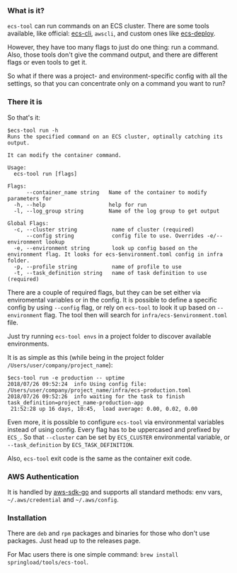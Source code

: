 ### What is it?

`ecs-tool` can run commands on an ECS cluster. There are some tools available, like official: [ecs-cli](https://github.com/aws/amazon-ecs-cli), `awscli`, and custom ones like [ecs-deploy](https://github.com/springload/ecs-deploy).

However, they have too many flags to just do one thing: run a command.
Also, those tools don't give the command output, and there are different flags or even tools to get it.

So what if there was a project- and environment-specific config with all the settings, so that you can concentrate only on a command you want to run?

### There it is

So that's it:

```
$ecs-tool run -h
Runs the specified command on an ECS cluster, optinally catching its output.

It can modify the container command.

Usage:
  ecs-tool run [flags]

Flags:
      --container_name string   Name of the container to modify parameters for
  -h, --help                    help for run
  -l, --log_group string        Name of the log group to get output

Global Flags:
  -c, --cluster string           name of cluster (required)
      --config string            config file to use. Overrides -e/--environment lookup
  -e, --environment string       look up config based on the environment flag. It looks for ecs-$environment.toml config in infra folder.
  -p, --profile string           name of profile to use
  -t, --task_definition string   name of task definition to use (required)
```

There are a couple of required flags, but they can be set either via enviromental variables or in the config.
It is possible to define a specific config by using `--config` flag, or rely on `ecs-tool` to look it up based on `--environment` flag.
The tool then will search for `infra/ecs-$environment.toml` file.

Just try running `ecs-tool envs` in a project folder to discover available environments.

It is as simple as this (while being in the project folder `/Users/user/company/project_name`):

```
$ecs-tool run -e production -- uptime
2018/07/26 09:52:24  info Using config file: /Users/user/company/project_name/infra/ecs-production.toml
2018/07/26 09:52:26  info waiting for the task to finish task_definition=project_name-production-app
 21:52:28 up 16 days, 10:45,  load average: 0.00, 0.02, 0.00
```

Even more, it is possible to configure `ecs-tool` via environmental variables instead of using config. Every flag has to be uppercased and prefixed by `ECS_`.
So that `--cluster` can be set by `ECS_CLUSTER` environmental variable, or `--task_definition` by `ECS_TASK_DEFINITION`.

Also, `ecs-tool` exit code is the same as the container exit code.

### AWS Authentication

It is handled by [aws-sdk-go](https://aws.amazon.com/sdk-for-go/) and supports all standard methods: env vars, `~/.aws/credential` and `~/.aws/config`.

### Installation

There are `deb` and `rpm` packages and binaries for those who don't use packages. Just head up to the releases page.

For Mac users there is one simple command: `brew install springload/tools/ecs-tool`.
